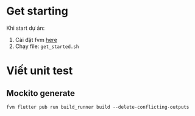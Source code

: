 # Get starting
Khi start dự án:

1. Cài đặt fvm [here](https://fvm.app/)
2. Chạy file: `get_started.sh`

# Viết unit test

## Mockito generate
```
fvm flutter pub run build_runner build --delete-conflicting-outputs
```